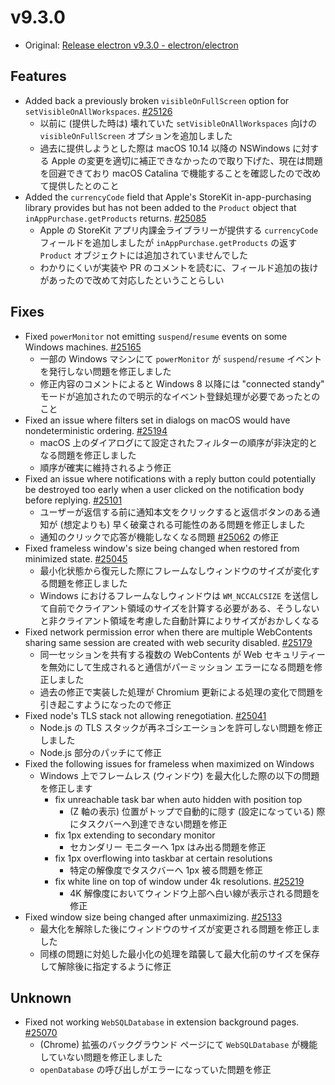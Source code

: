 # v9.3.0

- Original: [Release electron v9.3.0 - electron/electron](https://github.com/electron/electron/releases/tag/v9.3.0)

## Features

- Added back a previously broken `visibleOnFullScreen` option for `setVisibleOnAllWorkspaces`. [#25126](https://github.com/electron/electron/pull/25126)
  - 以前に (提供した時は) 壊れていた `setVisibleOnAllWorkspaces` 向けの `visibleOnFullScreen` オプションを追加しました
  - 過去に提供しようとした際は macOS 10.14 以降の NSWindows に対する Apple の変更を適切に補正できなかったので取り下げた、現在は問題を回避できており macOS Catalina で機能することを確認したので改めて提供したとのこと
- Added the `currencyCode` field that Apple's StoreKit in-app-purchasing library provides but has not been added to the `Product` object that `inAppPurchase.getProducts` returns. [#25085](https://github.com/electron/electron/pull/25085)
  - Apple の StoreKit アプリ内課金ライブラリーが提供する `currencyCode` フィールドを追加しましたが `inAppPurchase.getProducts` の返す `Product` オブジェクトには追加されていませんでした
  - わかりにくいが実装や PR のコメントを読むに、フィールド追加の抜けがあったので改めて対応したということらしい

## Fixes

- Fixed `powerMonitor` not emitting `suspend`/`resume` events on some Windows machines. [#25165](https://github.com/electron/electron/pull/25165)
  - 一部の Windows マシンにて `powerMonitor` が `suspend`/`resume` イベントを発行しない問題を修正しました
  - 修正内容のコメントによると Windows 8 以降には "connected standy" モードが追加されたので明示的なイベント登録処理が必要であったとのこと
- Fixed an issue where filters set in dialogs on macOS would have nondeterministic ordering. [#25194](https://github.com/electron/electron/pull/25194)
  - macOS 上のダイアログにて設定されたフィルターの順序が非決定的となる問題を修正しました
  - 順序が確実に維持されるよう修正
- Fixed an issue where notifications with a reply button could potentially be destroyed too early when a user clicked on the notification body before replying. [#25101](https://github.com/electron/electron/pull/25101)
  - ユーザーが返信する前に通知本文をクリックすると返信ボタンのある通知が (想定よりも) 早く破棄される可能性のある問題を修正しました
  - 通知のクリックで応答が機能しなくなる問題 [#25062](https://github.com/electron/electron/issues/25062) の修正
- Fixed frameless window's size being changed when restored from minimized state. [#25045](https://github.com/electron/electron/pull/25045)
  - 最小化状態から復元した際にフレームなしウィンドウのサイズが変化する問題を修正しました
  - Windows におけるフレームなしウィンドウは `WM_NCCALCSIZE` を送信して自前でクライアント領域のサイズを計算する必要がある、そうしないと非クライアント領域を考慮した自動計算によりサイズがおかしくなる
- Fixed network permission error when there are multiple WebContents sharing same session are created with web security disabled. [#25179](https://github.com/electron/electron/pull/25179)
  - 同一セッションを共有する複数の WebContents が Web セキュリティーを無効にして生成されると通信がパーミッション エラーになる問題を修正しました
  - 過去の修正で実装した処理が Chromium 更新による処理の変化で問題を引き起こすようになったので修正
- Fixed node's TLS stack not allowing renegotiation. [#25041](https://github.com/electron/electron/pull/25041)
  - Node.js の TLS スタックが再ネゴシエーションを許可しない問題を修正しました
  - Node.js 部分のパッチにて修正
- Fixed the following issues for frameless when maximized on Windows
  - Windows 上でフレームレス (ウィンドウ) を最大化した際の以下の問題を修正します
    - fix unreachable task bar when auto hidden with position top
      - (Z 軸の表示) 位置がトップで自動的に隠す (設定になっている) 際にタスクバーへ到達できない問題を修正
    - fix 1px extending to secondary monitor
      - セカンダリー モニターへ 1px はみ出る問題を修正
    - fix 1px overflowing into taskbar at certain resolutions
      - 特定の解像度でタスクバーへ 1px 被る問題を修正
    - fix white line on top of window under 4k resolutions. [#25219](https://github.com/electron/electron/pull/25219)
      - 4K 解像度においてウィンドウ上部へ白い線が表示される問題を修正
- Fixed window size being changed after unmaximizing. [#25133](https://github.com/electron/electron/pull/25133)
  - 最大化を解除した後にウィンドウのサイズが変更される問題を修正しました
  - 同様の問題に対処した最小化の処理を踏襲して最大化前のサイズを保存して解除後に指定するように修正

## Unknown

- Fixed not working `WebSQLDatabase` in extension background pages. [#25070](https://github.com/electron/electron/pull/25070)
  - (Chrome) 拡張のバックグラウンド ページにて `WebSQLDatabase` が機能していない問題を修正しました
  - `openDatabase` の呼び出しがエラーになっていた問題を修正

